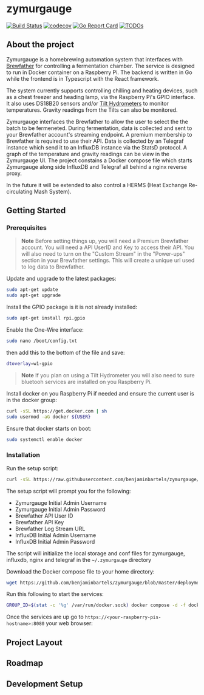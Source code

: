# zymurgauge

[![Build Status](https://github.com/benjaminbartels/zymurgauge/workflows/Build/badge.svg)](https://github.com/benjaminbartels/zymurgauge/actions?query=workflow%3ABuild)
[![codecov](https://codecov.io/gh/benjaminbartels/zymurgauge/branch/master/graph/badge.svg)](https://codecov.io/gh/benjaminbartels/zymurgauge)
[![Go Report Card](https://goreportcard.com/badge/github.com/benjaminbartels/zymurgauge)](https://goreportcard.com/report/github.com/benjaminbartels/zymurgauge)
[![TODOs](https://badgen.net/https/api.tickgit.com/badgen/github.com/benjaminbartels/zymurgauge)](https://www.tickgit.com/browse?repo=github.com/benjaminbartels/zymurgauge)

## About the project

Zymurgauge is a homebrewing automation system that interfaces with [Brewfather](https://brewfather.app/) for controlling
a fermentation chamber.  The service is designed to run in Docker container on a Raspberry Pi.  The backend is written
in Go while the frontend is in Typescript with the React framework.  

The system currently supports controlling chilling and heating devices, such as a chest freezer and heading lamp, via
the Raspberry Pi's GPIO interface.  It also uses DS18B20 sensors and/or [Tilt Hydrometers](https://tilthydrometer.com/)
to monitor temperatures.  Gravity readings from the Tilts can also be monitored.  

Zymurgauge interfaces the Brewfather to allow the user to select the the batch to be fermeneted.  During fermentation,
data is collected and sent to your Brewfather account's streaming endpoint.  A premium membership to Brewfather is
required to use their API.  Data is collected by an Telegraf instance which send it to an InfluxDB instance via the
StatsD protocol.  A graph of the temperature and gravity readings can be view in the Zymurgauge UI.  The project
constains a Docker compose file which starts Zymurgauge along side InfluxDB and Telegraf all behind a nginx reverse
proxy.

In the future it will be extended to also control a HERMS (Heat Exchange Re-circulating Mash System).

## Getting Started

### Prerequisites

> **Note**
> Before setting things up, you will need a Premium Brewfather account.  You will need a API UserID and Key to access
> their API.  You will also need to turn on the "Custom Stream" in the "Power-ups" section in your Brewfather settings.
> This will create a unique url used to log data to Brewfather.

Update and upgrade to the latest packages:

```sh
sudo apt-get update
sudo apt-get upgrade
```

Install the GPIO package is it is not already installed:

```sh
sudo apt-get install rpi.gpio
```

Enable the One-Wire interface:

```sh
sudo nano /boot/config.txt
```

then add this to the bottom of the file and save:

```sh
dtoverlay=w1-gpio
```

> **Note**
> If you plan on using a Tilt Hydrometer you will also need to sure bluetooh services are installed on you Raspberry Pi.

Install docker on you Raspberry Pi if needed and ensure the current user is in the docker group:

```sh
curl -sSL https://get.docker.com | sh
sudo usermod -aG docker ${USER}
```

Ensure that docker starts on boot:

```sh
sudo systemctl enable docker
```

### Installation

Run the setup script:

```sh
curl -sSL https://raw.githubusercontent.com/benjaminbartels/zymurgauge/master/scripts/setup.sh | sh
```

The setup script will prompt you for the following:

- Zymurgauge Initial Admin Username
- Zymurgauge Initial Admin Password
- Brewfather API User ID
- Brewfather API Key
- Brewfather Log Stream URL
- InfluxDB Initial Admin Username
- InfluxDB Initial Admin Password

The script will initialize the local storage and conf files for zymurgauge, influxdb, nginx and telegraf in the
`~/.zymurgauge` directory

Download the Docker compose file to your home directory:

```sh
wget https://github.com/benjaminbartels/zymurgauge/blob/master/deployments/docker-compose.yml
```

Run this following to start the services:

```sh
GROUP_ID=$(stat -c '%g' /var/run/docker.sock) docker compose -d -f docker-compose.yml -p zymurgauge up
```

Once the services are up go to `https://<your-raspberry-pis-hostname>:8080` your web browser:

## Project Layout

## Roadmap

## Development Setup
